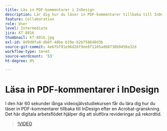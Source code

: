 ```yaml
---
title: Läs in PDF-kommentarer i InDesign
description: Lär dig hur du läser in PDF-kommentarer tillbaka till InDesign efter en Acrobat-delad granskning
feature: Collaboration
role: User
level: Intermediate
jira: KT-8816
thumbnail: KT-8816.jpg
exl-id: 8d9d0fa8-db0f-48be-b19e-b2b758648d3b
source-git-commit: 4e6fbf91e96d26f9ee8f1105ad68738b9450a32d
workflow-type: tm+mt
source-wordcount: '53'
ht-degree: 0%

---
```


# Läsa in PDF-kommentarer i InDesign

I den här 60 sekunder långa videosjälvstudiekursen får du lära dig hur du läser in PDF-kommentarer tillbaka till InDesign efter en Acrobat-granskning. Det här digitala arbetsflödet hjälper dig att slutföra revideringar på rekordtid.

>[!VIDEO](https://video.tv.adobe.com/v/336907?quality=12&learn=on&hidetitle=true)
